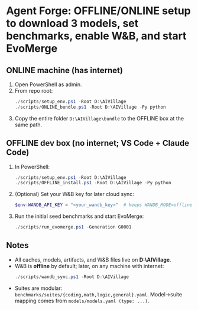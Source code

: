 # Agent Forge: OFFLINE/ONLINE setup to download 3 models, set benchmarks, enable W&B, and start EvoMerge

## ONLINE machine (has internet)
1) Open PowerShell as admin.
2) From repo root:
   ```powershell
   ./scripts/setup_env.ps1 -Root D:\AIVillage
   ./scripts/ONLINE_bundle.ps1 -Root D:\AIVillage -Py python
   ```
3) Copy the entire folder `D:\AIVillage\bundle` to the OFFLINE box at the same path.

## OFFLINE dev box (no internet; VS Code + Claude Code)
1) In PowerShell:
   ```powershell
   ./scripts/setup_env.ps1 -Root D:\AIVillage
   ./scripts/OFFLINE_install.ps1 -Root D:\AIVillage -Py python
   ```
2) (Optional) Set your W&B key for later cloud sync:
   ```powershell
   $env:WANDB_API_KEY = "<your_wandb_key>"  # keeps WANDB_MODE=offline; you can sync later
   ```
3) Run the initial seed benchmarks and start EvoMerge:
   ```powershell
   ./scripts/run_evomerge.ps1 -Generation G0001
   ```

## Notes
* All caches, models, artifacts, and W&B files live on **D:\AIVillage**.
* W&B is **offline** by default; later, on any machine with internet:
  ```powershell
  ./scripts/wandb_sync.ps1 -Root D:\AIVillage
  ```
* Suites are modular: `benchmarks/suites/{coding,math,logic,general}.yaml`. Model→suite mapping comes from `models/models.yaml (type: ...)`.
